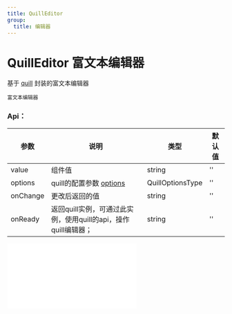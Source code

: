 ```yaml
---
title: QuillEditor
group:
  title: 编辑器
---
```


# QuillEditor 富文本编辑器

基于 <a href="https://github.com/slab/quill" target="_blank">quill</a> 封装的富文本编辑器

<code src='./QuillEditor/index.tsx'>富文本编辑器</code>

### Api：

| 参数     | 说明                                                                                                                                         | 类型   | 默认值       |
| -------- | -------------------------------------------------------------------------------------------------------------------------------------------- | ------ | ------------ |
| value    | 组件值                                                                                                                                       | string | ''           |
| options | quill的配置参数 <a href="https://quilljs.com/docs/configuration" target="_blank">options</a>                                                   | QuillOptionsType | ''           |
| onChange | 更改后返回的值                                                                                                                                 | string | ''           |
| onReady | 返回quill实例，可通过此实例，使用quill的api，操作quill编辑器；                                                                                        | string | ''           |


<embed src="../guide.md#L16-L21"></embed>
